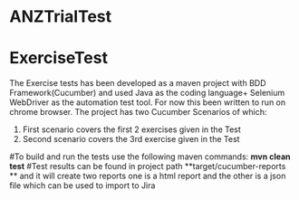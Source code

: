 # ANZTrialTest
# ExerciseTest

The Exercise tests has been developed as a maven project with BDD Framework(Cucumber) and used Java as the coding language+ Selenium WebDriver as the automation test tool. For now this been written to run on chrome browser.
The project has two Cucumber Scenarios of which:
1. First scenario covers the first 2 exercises given in the Test
2. Second scenario covers the 3rd exercise given in the Test

#To build and run the tests use the following maven commands:
**mvn clean test**
#Test results can be found in project path **target/cucumber-reports ** and it will create two reports one is a html report and the other is a json file which can be used to import to Jira
